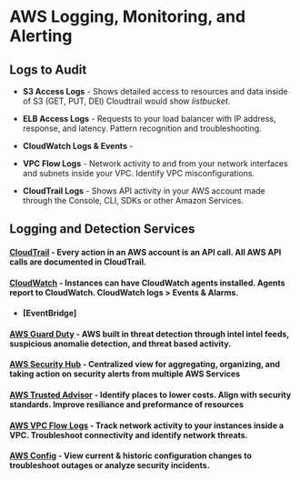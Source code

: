 # AWS Logging, Monitoring, and Alerting

## Logs to Audit

- **S3 Access Logs** - Shows detailed access to resources and data inside of S3 (GET, PUT, DEl) Cloudtrail would show *listbucket*.

- **ELB Access Logs** - Requests to your load balancer with IP address, response, and latency. Pattern recognition and troubleshooting.

- **CloudWatch Logs & Events** - 

- **VPC Flow Logs** - Network activity to and from your network interfaces and subnets inside your VPC. Identify VPC misconfigurations.  

- **CloudTrail Logs** - Shows API activity in your AWS account made through the Console, CLI, SDKs or other Amazon Services.

## Logging and Detection Services

#### [CloudTrail]() - Every action in an AWS account is an API call. All AWS API calls are documented in CloudTrail. 

#### [CloudWatch]() - Instances can have CloudWatch agents installed. Agents report to CloudWatch. CloudWatch logs > Events & Alarms. 

- #### [EventBridge]

#### [AWS Guard Duty](https://github.com/NetSecQuin/Quintessence/blob/main/Blue%20Pages/Cloud%20Security/AWS%20Services/AWS%20Guard%20Duty.md) - AWS built in threat detection through intel intel feeds, suspicious anomalie detection, and threat based activity. 

#### [AWS Security Hub](https://github.com/NetSecQuin/Quintessence/blob/main/Blue%20Pages/Cloud%20Security/AWS%20Services/AWS%20Security%20Hub.md) - Centralized view for aggregating, organizing, and taking action on security alerts from multiple AWS Services 

#### [AWS Trusted Advisor](https://github.com/NetSecQuin/Quintessence/blob/main/Blue%20Pages/Cloud%20Security/AWS%20Services/AWS%20Trusted%20Advisor.md) - Identify places to lower costs. Align with security standards. Improve resiliance and preformance of resources

#### [AWS VPC Flow Logs](https://github.com/NetSecQuin/Quintessence/blob/main/Blue%20Pages/Cloud%20Security/AWS%20Services/AWS%20VPC%20Flow%20Logs.md) - Track network activity to your instances inside a VPC. Troubleshoot connectivity and identify network threats. 

#### [AWS Config](https://github.com/NetSecQuin/Quintessence/blob/main/Blue%20Pages/Cloud%20Security/AWS%20Services/AWS%20Config.md) - View current & historic configuration changes to troubleshoot outages or analyze security incidents. 

